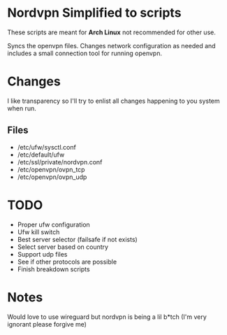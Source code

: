 # Nordvpn Simplified to scripts

These scripts are meant for **Arch Linux** not recommended for other use.

Syncs the openvpn files. Changes network configuration as needed and includes a small connection tool for running openvpn.

# Changes

I like transparency so I'll try to enlist all changes happening to you system when run.

## Files

- /etc/ufw/sysctl.conf
- /etc/default/ufw
- /etc/ssl/private/nordvpn.conf
- /etc/openvpn/ovpn_tcp
- /etc/openvpn/ovpn_udp

# TODO

- Proper ufw configuration
- Ufw kill switch
- Best server selector (failsafe if not exists)
- Select server based on country
- Support udp files
- See if other protocols are possible
- Finish breakdown scripts

# Notes

Would love to use wireguard but nordvpn is being a lil b\*tch (I'm very ignorant please forgive me)
